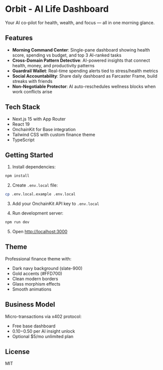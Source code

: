 # Orbit - AI Life Dashboard

Your AI co-pilot for health, wealth, and focus — all in one morning glance.

## Features

- **Morning Command Center**: Single-pane dashboard showing health score, spending vs budget, and top 3 AI-ranked tasks
- **Cross-Domain Pattern Detective**: AI-powered insights that connect health, money, and productivity patterns
- **Guardrail Wallet**: Real-time spending alerts tied to stress/health metrics
- **Social Accountability**: Share daily dashboard as Farcaster Frame, build streaks with friends
- **Non-Negotiable Protector**: AI auto-reschedules wellness blocks when work conflicts arise

## Tech Stack

- Next.js 15 with App Router
- React 19
- OnchainKit for Base integration
- Tailwind CSS with custom finance theme
- TypeScript

## Getting Started

1. Install dependencies:
```bash
npm install
```

2. Create `.env.local` file:
```bash
cp .env.local.example .env.local
```

3. Add your OnchainKit API key to `.env.local`

4. Run development server:
```bash
npm run dev
```

5. Open [http://localhost:3000](http://localhost:3000)

## Theme

Professional finance theme with:
- Dark navy background (slate-900)
- Gold accents (#FFD700)
- Clean modern borders
- Glass morphism effects
- Smooth animations

## Business Model

Micro-transactions via x402 protocol:
- Free base dashboard
- $0.10-$0.50 per AI insight unlock
- Optional $5/mo unlimited plan

## License

MIT
